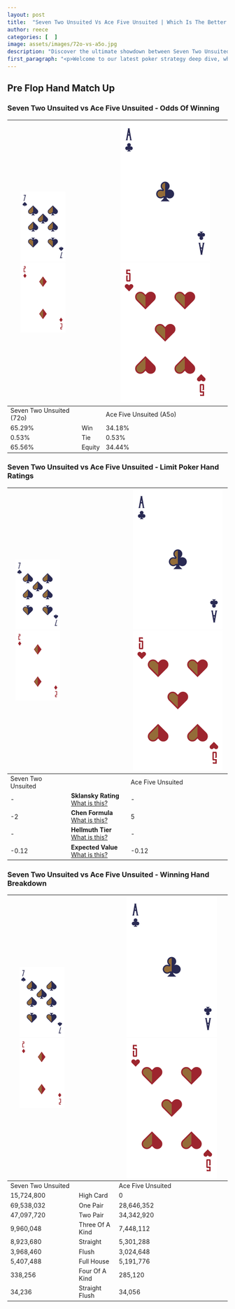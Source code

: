 ```yaml
---
layout: post
title:  "Seven Two Unsuited Vs Ace Five Unsuited | Which Is The Better Hand In Poker? A Complete Guide"
author: reece
categories: [  ]
image: assets/images/72o-vs-a5o.jpg
description: "Discover the ultimate showdown between Seven Two Unsuited and Ace Five Unsuited in poker! Uncover the odds, strategies, and scenarios where one hand triumphs over the other. Get ready to up your poker game with this thrilling analysis."
first_paragraph: "<p>Welcome to our latest poker strategy deep dive, where we're pitting two distinct hands against each other in a high-stakes showdown: Seven Two Unsuited vs Ace Five Unsuited.</p><p>In the dynamic world of poker, every decision counts, and knowing which hand holds the upper hand is key to your success at the table.</p><p>In this article, we'll dissect these two hands, explore the scenarios where one dominates the other, and equip you with the knowledge to make strategic choices that can tip the odds in your favor.</p><p>Get ready to unravel the intriguing dynamics of these poker hands and elevate your game to new heights.</p>"
---
```




[comment]: # (sp0)

## Pre Flop Hand Match Up

<div class="table hand-ratings" markdown="1"> 



### Seven Two Unsuited vs Ace Five Unsuited - Odds Of Winning


    
| ![image info](assets/images/hand1/7.png) ![image info](assets/images/hand1/2o.png) |  | ![image info](assets/images/hand2/A.png) ![image info](assets/images/hand2/5o.png) |
| -------- | -------- | -------- |
| Seven Two Unsuited (72o) |  | Ace Five Unsuited (A5o) |
| 65.29% | Win | 34.18% |
| 0.53% | Tie | 0.53% |
| 65.56% | Equity | 34.44% |




[comment]: # (sp1)



### Seven Two Unsuited vs Ace Five Unsuited - Limit Poker Hand Ratings


    
| ![image info](assets/images/hand1/7.png) ![image info](assets/images/hand1/2o.png) |  | ![image info](assets/images/hand2/A.png) ![image info](assets/images/hand2/5o.png) |
| -------- | -------- | -------- |
| Seven Two Unsuited |  | Ace Five Unsuited |
| - | **Sklansky Rating** [What is this?](/sklansky-rating-explained) | - |
| -2 | **Chen Formula** [What is this?](/chen-formula-explained) | 5 |
| - | **Hellmuth Tier** [What is this?](/Hellmuth-tier-explained) | - |
| -0.12 | **Expected Value** [What is this?](/expected-value-explained) | -0.12 |




[comment]: # (sp2)



### Seven Two Unsuited vs Ace Five Unsuited - Winning Hand Breakdown


    
| ![image info](assets/images/hand1/7.png) ![image info](assets/images/hand1/2o.png) |  | ![image info](assets/images/hand2/A.png) ![image info](assets/images/hand2/5o.png) |
| -------- | -------- | -------- |
| Seven Two Unsuited |  | Ace Five Unsuited |
| 15,724,800 | High Card | 0 |
| 69,538,032 | One Pair | 28,646,352 |
| 47,097,720 | Two Pair | 34,342,920 |
| 9,960,048 | Three Of A Kind | 7,448,112 |
| 8,923,680 | Straight | 5,301,288 |
| 3,968,460 | Flush | 3,024,648 |
| 5,407,488 | Full House | 5,191,776 |
| 338,256 | Four Of A Kind | 285,120 |
| 34,236 | Straight Flush | 34,056 |




[comment]: # (sp3)



</div>

[comment]: # (sp4)



[comment]: # (sp5)

